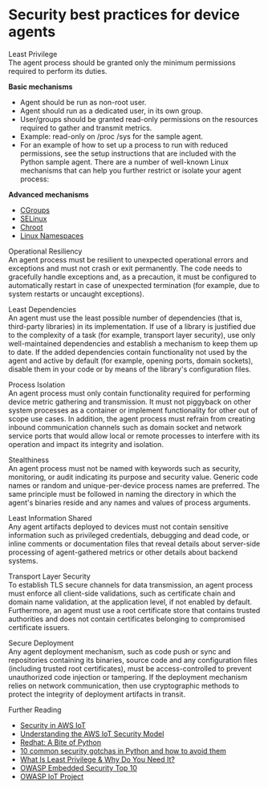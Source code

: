 # Security best practices for device agents<a name="device-defender-DetectMetricsMessagesBestPract"></a>

Least Privilege  
The agent process should be granted only the minimum permissions required to perform its duties\.  

**Basic mechanisms**
+ Agent should be run as non\-root user\.
+ Agent should run as a dedicated user, in its own group\.
+ User/groups should be granted read\-only permissions on the resources required to gather and transmit metrics\.
+ Example: read\-only on /proc /sys for the sample agent\.
+ For an example of how to set up a process to run with reduced permissions, see the setup instructions that are included with the Python sample agent\.
There are a number of well\-known Linux mechanisms that can help you further restrict or isolate your agent process:  

**Advanced mechanisms**
+ [CGroups](https://en.wikipedia.org/wiki/Cgroups)
+ [SELinux](https://en.wikipedia.org/wiki/Security-Enhanced_Linux)
+ [Chroot](https://en.wikipedia.org/wiki/Chroot)
+ [Linux Namespaces](https://en.wikipedia.org/wiki/Linux_namespaces)

Operational Resiliency  
An agent process must be resilient to unexpected operational errors and exceptions and must not crash or exit permanently\. The code needs to gracefully handle exceptions and, as a precaution, it must be configured to automatically restart in case of unexpected termination \(for example, due to system restarts or uncaught exceptions\)\.

Least Dependencies  
An agent must use the least possible number of dependencies \(that is, third\-party libraries\) in its implementation\. If use of a library is justified due to the complexity of a task \(for example, transport layer security\), use only well\-maintained dependencies and establish a mechanism to keep them up to date\. If the added dependencies contain functionality not used by the agent and active by default \(for example, opening ports, domain sockets\), disable them in your code or by means of the library's configuration files\.

Process Isolation  
An agent process must only contain functionality required for performing device metric gathering and transmission\. It must not piggyback on other system processes as a container or implement functionality for other out of scope use cases\. In addition, the agent process must refrain from creating inbound communication channels such as domain socket and network service ports that would allow local or remote processes to interfere with its operation and impact its integrity and isolation\.

Stealthiness  
An agent process must not be named with keywords such as security, monitoring, or audit indicating its purpose and security value\. Generic code names or random and unique\-per\-device process names are preferred\. The same principle must be followed in naming the directory in which the agent's binaries reside and any names and values of process arguments\.

Least Information Shared  
Any agent artifacts deployed to devices must not contain sensitive information such as privileged credentials, debugging and dead code, or inline comments or documentation files that reveal details about server\-side processing of agent\-gathered metrics or other details about backend systems\.

Transport Layer Security  
To establish TLS secure channels for data transmission, an agent process must enforce all client\-side validations, such as certificate chain and domain name validation, at the application level, if not enabled by default\. Furthermore, an agent must use a root certificate store that contains trusted authorities and does not contain certificates belonging to compromised certificate issuers\. 

Secure Deployment  
Any agent deployment mechanism, such as code push or sync and repositories containing its binaries, source code and any configuration files \(including trusted root certificates\), must be access\-controlled to prevent unauthorized code injection or tampering\. If the deployment mechanism relies on network communication, then use cryptographic methods to protect the integrity of deployment artifacts in transit\.

Further Reading  
+ [Security in AWS IoT](security.md)
+ [ Understanding the AWS IoT Security Model](https://aws.amazon.com/blogs/iot/understanding-the-aws-iot-security-model/)
+ [ Redhat: A Bite of Python](https://access.redhat.com/blogs/766093/posts/2592591)
+ [ 10 common security gotchas in Python and how to avoid them](https://hackernoon.com/10-common-security-gotchas-in-python-and-how-to-avoid-them-e19fbe265e03)
+ [ What Is Least Privilege & Why Do You Need It?](https://www.beyondtrust.com/blog/entry/what-is-least-privilege/)
+ [ OWASP Embedded Security Top 10](https://www.owasp.org/index.php/OWASP_Embedded_Application_Security#tab=Embedded_Top_10_Best_Practices)
+ [ OWASP IoT Project](https://www.owasp.org/index.php/OWASP_Internet_of_Things_Project#tab=Main)